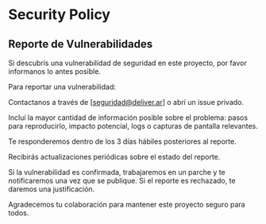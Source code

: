 # Security Policy

## Reporte de Vulnerabilidades

Si descubrís una vulnerabilidad de seguridad en este proyecto, por favor informanos lo antes posible.

Para reportar una vulnerabilidad:

Contactanos a través de [seguridad@deliver.ar] o abrí un issue privado.

Incluí la mayor cantidad de información posible sobre el problema: pasos para reproducirlo, impacto potencial, logs o capturas de pantalla relevantes.

Te responderemos dentro de los 3 días hábiles posteriores al reporte.

Recibirás actualizaciones periódicas sobre el estado del reporte.

Si la vulnerabilidad es confirmada, trabajaremos en un parche y te notificaremos una vez que se publique. Si el reporte es rechazado, te daremos una justificación.

Agradecemos tu colaboración para mantener este proyecto seguro para todos.
